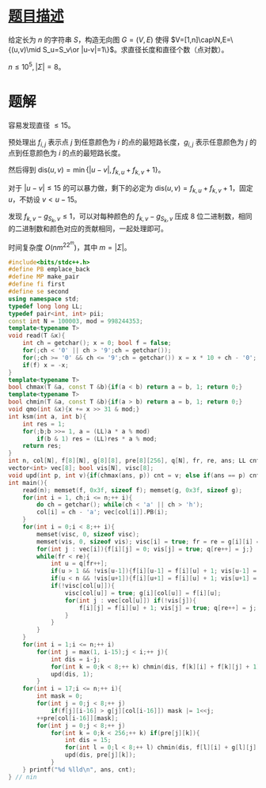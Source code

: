 # [题目描述](http://www.gdfzoj.com/problem/3548)

给定长为 $n$ 的字符串 $S$，构造无向图 $G=(V,E)$ 使得 $V=[1,n]\cap\N,E=\{(u,v)\mid S_u=S_v\or |u-v|=1\}$。求直径长度和直径个数（点对数）。

$n\le 10^5,|\Sigma|=8$。

# 题解

容易发现直径 $\le 15$。

预处理出 $f_{i,j}$ 表示点 $j$ 到任意颜色为 $i$ 的点的最短路长度，$g_{i,j}$ 表示任意颜色为 $j$ 的点到任意颜色为 $i$ 的点的最短路长度。

然后得到 $\text{dis}(u,v)=\min\{|u-v|,f_{k,u}+f_{k,v}+1\}$。

对于 $|u-v|\le 15$ 的可以暴力做，剩下的必定为 $\text{dis}(u,v)=f_{k,u}+f_{k,v}+1$，固定 $u$，不妨设 $v<u-15$。

发现 $f_{k,v}-g_{S_k,v}\le 1$，可以对每种颜色的 $f_{k,v}-g_{S_k,v}$ 压成 $8$ 位二进制数，相同的二进制数和颜色对应的贡献相同，一起处理即可。

时间复杂度 $O(nm^22^m)$，其中 $m=|\Sigma|$。

```cpp
#include<bits/stdc++.h>
#define PB emplace_back
#define MP make_pair
#define fi first
#define se second
using namespace std;
typedef long long LL;
typedef pair<int, int> pii;
const int N = 100003, mod = 998244353;
template<typename T>
void read(T &x){
    int ch = getchar(); x = 0; bool f = false;
    for(;ch < '0' || ch > '9';ch = getchar());
    for(;ch >= '0' && ch <= '9';ch = getchar()) x = x * 10 + ch - '0';
    if(f) x = -x;
}
template<typename T>
bool chmax(T &a, const T &b){if(a < b) return a = b, 1; return 0;}
template<typename T>
bool chmin(T &a, const T &b){if(a > b) return a = b, 1; return 0;}
void qmo(int &x){x += x >> 31 & mod;}
int ksm(int a, int b){
    int res = 1;
    for(;b;b >>= 1, a = (LL)a * a % mod)
        if(b & 1) res = (LL)res * a % mod;
    return res;
}
int n, col[N], f[8][N], g[8][8], pre[8][256], q[N], fr, re, ans; LL cnt;
vector<int> vec[8]; bool vis[N], visc[8];
void upd(int p, int v){if(chmax(ans, p)) cnt = v; else if(ans == p) cnt += v;}
int main(){
	read(n); memset(f, 0x3f, sizeof f); memset(g, 0x3f, sizeof g);
	for(int i = 1, ch;i <= n;++ i){
		do ch = getchar(); while(ch < 'a' || ch > 'h');
		col[i] = ch - 'a'; vec[col[i]].PB(i);
	}
	for(int i = 0;i < 8;++ i){
		memset(visc, 0, sizeof visc);
		memset(vis, 0, sizeof vis); visc[i] = true; fr = re = g[i][i] = 0;
		for(int j : vec[i]){f[i][j] = 0; vis[j] = true; q[re++] = j;}
		while(fr < re){
			int u = q[fr++];
			if(u > 1 && !vis[u-1]){f[i][u-1] = f[i][u] + 1; vis[u-1] = true; q[re++] = u-1;}
			if(u < n && !vis[u+1]){f[i][u+1] = f[i][u] + 1; vis[u+1] = true; q[re++] = u+1;}
			if(!visc[col[u]]){
				visc[col[u]] = true; g[i][col[u]] = f[i][u];
				for(int j : vec[col[u]]) if(!vis[j]){
					f[i][j] = f[i][u] + 1; vis[j] = true; q[re++] = j;
				}
			}
		}
	}
	for(int i = 1;i <= n;++ i)
		for(int j = max(1, i-15);j < i;++ j){
			int dis = i-j;
			for(int k = 0;k < 8;++ k) chmin(dis, f[k][i] + f[k][j] + 1);
			upd(dis, 1);
		}
	for(int i = 17;i <= n;++ i){
		int mask = 0;
		for(int j = 0;j < 8;++ j)
			if(f[j][i-16] > g[j][col[i-16]]) mask |= 1<<j;
		++pre[col[i-16]][mask];
		for(int j = 0;j < 8;++ j)
			for(int k = 0;k < 256;++ k) if(pre[j][k]){
				int dis = 15;
				for(int l = 0;l < 8;++ l) chmin(dis, f[l][i] + g[l][j] + (k>>l&1) + 1);
				upd(dis, pre[j][k]);
			}
	} printf("%d %lld\n", ans, cnt);
} // nin
```

